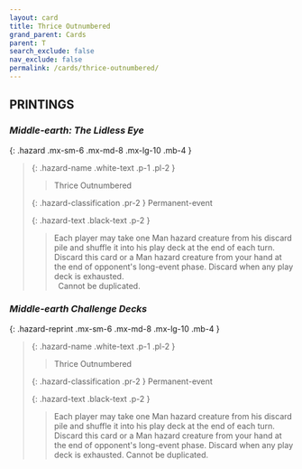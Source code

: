 ```yaml
---
layout: card
title: Thrice Outnumbered
grand_parent: Cards
parent: T
search_exclude: false
nav_exclude: false
permalink: /cards/thrice-outnumbered/
---
```


## PRINTINGS


### _Middle-earth: The Lidless Eye_

{: .hazard .mx-sm-6 .mx-md-8 .mx-lg-10 .mb-4 }
> {: .hazard-name .white-text .p-1 .pl-2 }
> > <div class="hazard-mp"></div>
> > <div class="card-name">Thrice Outnumbered</div>
>
> {: .hazard-classification .pr-2 }
> Permanent-event
>
> {: .hazard-text .black-text .p-2 }
> > Each player may take one Man hazard creature from his discard pile and shuffle it into his play deck at the end of each turn. Discard this card or a Man hazard creature from your hand at the end of opponent's long-event phase. Discard when any play deck is exhausted. <br>&ensp;Cannot be duplicated. 
>

### _Middle-earth Challenge Decks_

{: .hazard-reprint .mx-sm-6 .mx-md-8 .mx-lg-10 .mb-4 }
> {: .hazard-name .white-text .p-1 .pl-2 }
> > <div class="hazard-mp"></div>
> > <div class="card-name">Thrice Outnumbered</div>
>
> {: .hazard-classification .pr-2 }
> Permanent-event
>
> {: .hazard-text .black-text .p-2 }
> > Each player may take one Man hazard creature from his discard pile and shuffle it into his play deck at the end of each turn. Discard this card or a Man hazard creature from your hand at the end of opponent's long-event phase. Discard when any play deck is exhausted. Cannot be duplicated. 
>
